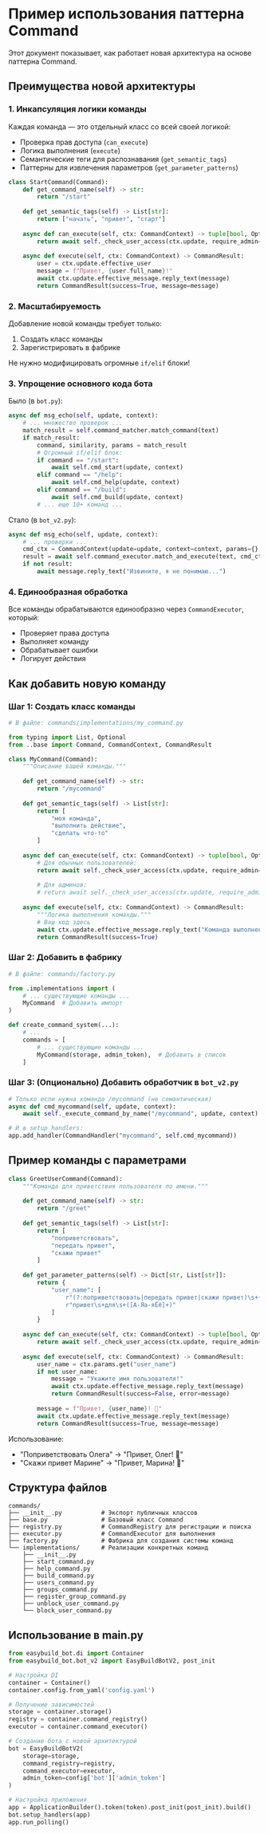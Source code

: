 # Пример использования паттерна Command

Этот документ показывает, как работает новая архитектура на основе паттерна Command.

## Преимущества новой архитектуры

### 1. **Инкапсуляция логики команды**
Каждая команда — это отдельный класс со всей своей логикой:
- Проверка прав доступа (`can_execute`)
- Логика выполнения (`execute`)
- Семантические теги для распознавания (`get_semantic_tags`)
- Паттерны для извлечения параметров (`get_parameter_patterns`)

```python
class StartCommand(Command):
    def get_command_name(self) -> str:
        return "/start"
    
    def get_semantic_tags(self) -> List[str]:
        return ["начать", "привет", "старт"]
    
    async def can_execute(self, ctx: CommandContext) -> tuple[bool, Optional[str]]:
        return await self._check_user_access(ctx.update, require_admin=False)
    
    async def execute(self, ctx: CommandContext) -> CommandResult:
        user = ctx.update.effective_user
        message = f"Привет, {user.full_name}!"
        await ctx.update.effective_message.reply_text(message)
        return CommandResult(success=True, message=message)
```

### 2. **Масштабируемость**
Добавление новой команды требует только:
1. Создать класс команды
2. Зарегистрировать в фабрике

Не нужно модифицировать огромные `if/elif` блоки!

### 3. **Упрощение основного кода бота**
Было (в `bot.py`):
```python
async def msg_echo(self, update, context):
    # ... множество проверок ...
    match_result = self.command_matcher.match_command(text)
    if match_result:
        command, similarity, params = match_result
        # Огромный if/elif блок:
        if command == "/start":
            await self.cmd_start(update, context)
        elif command == "/help":
            await self.cmd_help(update, context)
        elif command == "/build":
            await self.cmd_build(update, context)
        # ... еще 10+ команд ...
```

Стало (в `bot_v2.py`):
```python
async def msg_echo(self, update, context):
    # ... проверки ...
    cmd_ctx = CommandContext(update=update, context=context, params={}, user_text=text)
    result = await self.command_executor.match_and_execute(text, cmd_ctx)
    if not result:
        await message.reply_text("Извините, я не понимаю...")
```

### 4. **Единообразная обработка**
Все команды обрабатываются единообразно через `CommandExecutor`, который:
- Проверяет права доступа
- Выполняет команду
- Обрабатывает ошибки
- Логирует действия

## Как добавить новую команду

### Шаг 1: Создать класс команды

```python
# В файле: commands/implementations/my_command.py

from typing import List, Optional
from ..base import Command, CommandContext, CommandResult

class MyCommand(Command):
    """Описание вашей команды."""
    
    def get_command_name(self) -> str:
        return "/mycommand"
    
    def get_semantic_tags(self) -> List[str]:
        return [
            "моя команда",
            "выполнить действие",
            "сделать что-то"
        ]
    
    async def can_execute(self, ctx: CommandContext) -> tuple[bool, Optional[str]]:
        # Для обычных пользователей:
        return await self._check_user_access(ctx.update, require_admin=False)
        
        # Для админов:
        # return await self._check_user_access(ctx.update, require_admin=True)
    
    async def execute(self, ctx: CommandContext) -> CommandResult:
        """Логика выполнения команды."""
        # Ваш код здесь
        await ctx.update.effective_message.reply_text("Команда выполнена!")
        return CommandResult(success=True)
```

### Шаг 2: Добавить в фабрику

```python
# В файле: commands/factory.py

from .implementations import (
    # ... существующие команды ...
    MyCommand  # Добавить импорт
)

def create_command_system(...):
    # ...
    commands = [
        # ... существующие команды ...
        MyCommand(storage, admin_token),  # Добавить в список
    ]
```

### Шаг 3: (Опционально) Добавить обработчик в `bot_v2.py`

```python
# Только если нужна команда /mycommand (не семантическая)
async def cmd_mycommand(self, update, context):
    await self._execute_command_by_name("/mycommand", update, context)

# И в setup_handlers:
app.add_handler(CommandHandler("mycommand", self.cmd_mycommand))
```

## Пример команды с параметрами

```python
class GreetUserCommand(Command):
    """Команда для приветствия пользователя по имени."""
    
    def get_command_name(self) -> str:
        return "/greet"
    
    def get_semantic_tags(self) -> List[str]:
        return [
            "поприветствовать",
            "передать привет",
            "скажи привет"
        ]
    
    def get_parameter_patterns(self) -> Dict[str, List[str]]:
        return {
            "user_name": [
                r"(?:поприветствовать|передать привет|скажи привет)\s+([А-Яа-яЁё]+)",
                r"привет\s+для\s+([А-Яа-яЁё]+)"
            ]
        }
    
    async def can_execute(self, ctx: CommandContext) -> tuple[bool, Optional[str]]:
        return await self._check_user_access(ctx.update, require_admin=False)
    
    async def execute(self, ctx: CommandContext) -> CommandResult:
        user_name = ctx.params.get("user_name")
        if not user_name:
            message = "Укажите имя пользователя!"
            await ctx.update.effective_message.reply_text(message)
            return CommandResult(success=False, error=message)
        
        message = f"Привет, {user_name}! 👋"
        await ctx.update.effective_message.reply_text(message)
        return CommandResult(success=True, message=message)
```

Использование:
- "Поприветствовать Олега" → "Привет, Олег! 👋"
- "Скажи привет Марине" → "Привет, Марина! 👋"

## Структура файлов

```
commands/
├── __init__.py           # Экспорт публичных классов
├── base.py               # Базовый класс Command
├── registry.py           # CommandRegistry для регистрации и поиска
├── executor.py           # CommandExecutor для выполнения
├── factory.py            # Фабрика для создания системы команд
└── implementations/      # Реализации конкретных команд
    ├── __init__.py
    ├── start_command.py
    ├── help_command.py
    ├── build_command.py
    ├── users_command.py
    ├── groups_command.py
    ├── register_group_command.py
    ├── unblock_user_command.py
    └── block_user_command.py
```

## Использование в main.py

```python
from easybuild_bot.di import Container
from easybuild_bot.bot_v2 import EasyBuildBotV2, post_init

# Настройка DI
container = Container()
container.config.from_yaml('config.yaml')

# Получение зависимостей
storage = container.storage()
registry = container.command_registry()
executor = container.command_executor()

# Создание бота с новой архитектурой
bot = EasyBuildBotV2(
    storage=storage,
    command_registry=registry,
    command_executor=executor,
    admin_token=config['bot']['admin_token']
)

# Настройка приложения
app = ApplicationBuilder().token(token).post_init(post_init).build()
bot.setup_handlers(app)
app.run_polling()
```

